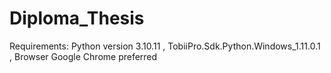 # Diploma_Thesis

Requirements:
Python version 3.10.11 ,
TobiiPro.Sdk.Python.Windows_1.11.0.1 ,
Browser Google Chrome preferred
